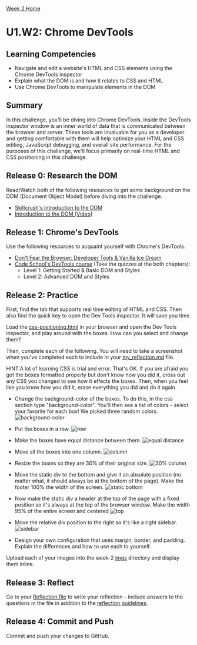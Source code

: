 [Week 2 Home](../)

# U1.W2: Chrome DevTools

## Learning Competencies
- Navigate and edit a website's HTML and CSS elements using the Chrome DevTools inspector
- Explain what the DOM is and how it relates to CSS and HTML
- Use Chrome DevTools to manipulate elements in the DOM

## Summary
In this challenge, you'll be diving into Chrome DevTools. Inside the DevTools inspector window is an inner world of data that is communicated between the browser and server. These tools are invaluable for you as a developer and getting comfortable with them will help optimize your HTML and CSS editing, JavaScript debugging, and overall site performance. For the purposes of this challenge, we'll focus primarily on real-time HTML and CSS positioning in this challenge.

## Release 0: Research the DOM
Read/Watch both of the following resources to get some background on the DOM (Document Object Model) before diving into the challenge.
- [Skillcrush's introduction to the DOM](http://skillcrush.com/2012/10/17/dom-document-object-model/)
- [Introduction to the DOM (Video)](https://www.youtube.com/watch?v=-0ZcldkGlt8)

## Release 1: Chrome's DevTools
Use the following resources to acquaint yourself with Chrome's DevTools.
- [Don't Fear the Browser: Developer Tools & Vanilla Ice Cream](http://www.dontfeartheinternet.com/the-basics/dont-fear-the-browser)
- [Code School's DevTools course](http://discover-devtools.codeschool.com/) (Take the quizzes at the both chapters):
  - Level 1: Getting Started & Basic DOM and Styles
  - Level 2: Advanced DOM and Styles

## Release 2: Practice
First, find the tab that supports real time editing of HTML and CSS. Then also find the quick key to open the Dev Tools inspector. It will save you time.

Load the [css-positioning.html](css-positioning.html) in your browser and open the Dev Tools inspector, and play around with the boxes. How can you select and change them?

Then, complete each of the following. You will need to take a screenshot when you've completed each to include in your [my_reflection.md](my_reflection.md) file.

HINT:A lot of learning CSS is trial and error. That's OK. If you are afraid you got the boxes formatted properly but don't know how you did it, cross out any CSS you changed to see how it effects the boxes. Then, when you feel like you know how you did it, erase everything you did and do it again.

- Change the background-color of the boxes. To do this, in the css section type "background-color". You'll then see a list of colors - select your favorite for each box! We picked three random colors.
![background-color](../imgs/devtools-colors.png)

- Put the boxes in a row.
![row](../imgs/devtools-row.png)

- Make the boxes have equal distance between them.
![equal distance](../imgs/devtools-equal.png)

- Move all the boxes into one column.
![column](../imgs/devtools-column.png)


- Resize the boxes so they are 30% of their original size.
![30% column](../imgs/devtools-30column.png)

- Move the static div to the bottom and give it an absolute position (no matter what, it should always be at the bottom of the page). Make the footer 100% the width of the screen.
![static bottom](../imgs/devtools-staticbottom.png)

- Now make the static div a header at the top of the page with a fixed position so it's always at the top of the browser window. Make the width 95% of the entire screen and centered
![top](../imgs/devtools-staticheader.png)

- Move the relative div position to the right so it's like a right sidebar.
![sidebar](../imgs/devtools-sidebar.png)

- Design your own configuration that uses margin, border, and padding. Explain the differences and how to use each to yourself.

Upload each of your images into the week-2 [imgs](../imgs) directory and display them inline.

## Release 3: Reflect

Go to your [Reflection file](my_reflection.md) to write your reflection - include answers to the questions in the file in addition to the [reflection guidelines](https://github.com/Devbootcamp/phase-0-handbook/blob/master/coding-references/reflection-guidelines.md).

## Release 4: Commit and Push
Commit and push your changes to GitHub.
